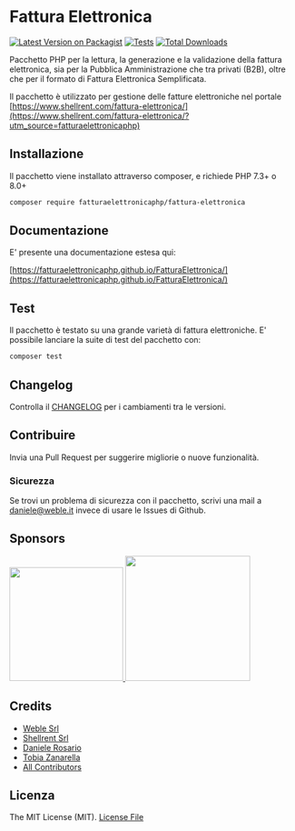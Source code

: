 # Fattura Elettronica

[![Latest Version on Packagist](https://img.shields.io/packagist/v/fatturaelettronicaphp/fattura-elettronica.svg?style=flat-square)](https://packagist.org/packages/fatturaelettronicaphp/fattura-elettronica)
[![Tests](https://github.com/fatturaelettronicaphp/FatturaElettronica/actions/workflows/run-tests.yml/badge.svg?branch=master)](https://github.com/fatturaelettronicaphp/fattura-elettronica/actions/workflows/run-tests.yml)
[![Total Downloads](https://img.shields.io/packagist/dt/fatturaelettronicaphp/fattura-elettronica.svg?style=flat-square)](https://packagist.org/packages/fatturaelettronicaphp/fattura-elettronica)

Pacchetto PHP per la lettura, la generazione e la validazione della fattura elettronica, sia per la Pubblica Amministrazione che tra privati (B2B), oltre che per il formato di Fattura Elettronica Semplificata.

Il pacchetto è utilizzato per gestione delle fatture elettroniche nel portale [https://www.shellrent.com/fattura-elettronica/](https://www.shellrent.com/fattura-elettronica/?utm_source=fatturaelettronicaphp)

## Installazione

Il pacchetto viene installato attraverso composer, e richiede PHP 7.3+ o 8.0+

```bash
composer require fatturaelettronicaphp/fattura-elettronica
```

## Documentazione

E' presente una documentazione estesa qui:
 
 [https://fatturaelettronicaphp.github.io/FatturaElettronica/](https://fatturaelettronicaphp.github.io/FatturaElettronica/)

## Test

Il pacchetto è testato su una grande varietà di fattura elettroniche.
E' possibile lanciare la suite di test del pacchetto con:

``` bash
composer test
```

## Changelog

Controlla il [CHANGELOG](CHANGELOG.md) per i cambiamenti tra le versioni.

## Contribuire

Invia una Pull Request per suggerire migliorie o nuove funzionalità.

### Sicurezza

Se trovi un problema di sicurezza con il pacchetto, scrivi una mail a daniele@weble.it invece di usare le Issues di Github.

## Sponsors

<!--special start-->
<p>
  <a href="https://www.weble.it" target="_blank">
    <img width="200" src="./docs/assets/weble-logo-quadrato.png">
  </a>
  <a href="https://www.shellrent.com" target="_blank">
      <img height="220" src="./docs/assets/shellrent.jpg">
    </a>
</p>
  
<!--special end-->

## Credits

- [Weble Srl](https://www.weble.it)
- [Shellrent Srl](https://www.shellrent.com)
- [Daniele Rosario](https://github.com/Skullbock)
- [Tobia Zanarella](https://github.com/tobispace)
- [All Contributors](../../contributors)

## Licenza

The MIT License (MIT). [License File](LICENSE.md) 
